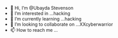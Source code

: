- 👋 Hi, I’m @Ubayda Stevenson
- 👀 I’m interested in ...hacking
- 🌱 I’m currently learning ...hacking
- 💞️ I’m looking to collaborate on ...XXcyberwarrior
- 📫 How to reach me ...

<!---
313-warrior/313-warrior is a ✨ special ✨ repository because its `README.md` (this file) appears on your GitHub profile.
You can click the Preview link to take a look at your changes.
--->
